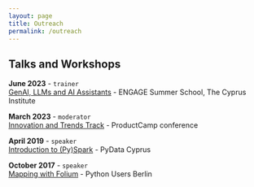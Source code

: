 ```yaml
---
layout: page
title: Outreach
permalink: /outreach
---
```



## Talks and Workshops

__June 2023__ - `trainer`     
[GenAI, LLMs and AI Assistants]() - ENGAGE Summer School, The Cyprus Institute

__March 2023__ - `moderator`    
[Innovation and Trends Track]() - ProductCamp conference


__April 2019__ -  `speaker`    
[Introduction to (Py)Spark](https://www.meetup.com/fr-FR/PyData-Cyprus/events/259617209/) - PyData Cyprus


__October 2017__ - `speaker`      
[Mapping with Folium](https://www.meetup.com/Python-Users-Berlin-PUB/events/xmdjfmywpbmb/) - Python Users Berlin



